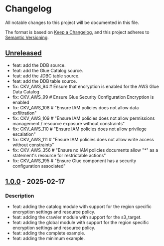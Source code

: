 # Changelog
All notable changes to this project will be documented in this file.

The format is based on [Keep a Changelog](https://keepachangelog.com/en/1.0.0/),
and this project adheres to [Semantic Versioning](https://semver.org/spec/v2.0.0.html).

## [Unreleased]
- feat: add the DDB source.
- feat: add the Glue Catalog  source.
- feat: add the JDBC table source.
- feat: add the DDB table source.
- fix: CKV_AWS_94 # Ensure that encryption is enabled for the AWS Glue Data Catalog
- fix: CKV_AWS_99 # Ensure Glue Security Configuration Encryption is enabled
- fix: CKV_AWS_108 # "Ensure IAM policies does not allow data exfiltration"
- fix: CKV_AWS_109 # "Ensure IAM policies does not allow permissions management / resource exposure without constraints"
- fix: CKV_AWS_110 # "Ensure IAM policies does not allow privilege escalation"
- fix: CKV_AWS_111 # "Ensure IAM policies does not allow write access without constraints"
- fix: CKV_AWS_356 # "Ensure no IAM policies documents allow "*" as a statement's resource for restrictable actions"
- fix: CKV_AWS_195 # "Ensure Glue component has a security configuration associated"

## [1.0.0] - 2025-02-17
### Description
- feat: adding the catalog module with support for the region specific encryption settings and resource policy.
- feat: adding the crawler module with support for the s3_target.
- feat: adding the global module with support for the region specific encryption settings and resource policy.
- feat: adding the complete example.
- feat: adding the minimum example.

[Unreleased]: https://github.com/boldlink/terraform-module-template/compare/1.0.0...HEAD
[1.0.0]: https://github.com/boldlink/terraform-module-template/releases/tag/1.0.0
